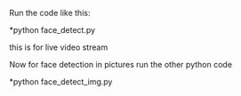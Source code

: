Run the code like this:

*python face_detect.py 

this is for live video stream



Now for face detection in pictures run the other python code

*python face_detect_img.py
